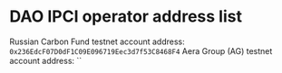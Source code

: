# DAO IPCI operator address list

Russian Carbon Fund testnet account address: `0x236EdcF07D0dF1C09E096719Eec3d7f53C8468F4`
Aera Group (AG) testnet account address: ``
